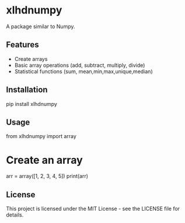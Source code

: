 # xlhdnumpy

A package similar to Numpy.

## Features

- Create arrays
- Basic array operations (add, subtract, multiply, divide)
- Statistical functions (sum, mean,min,max,unique,median)

## Installation
pip install xlhdnumpy
## Usage
from xlhdnumpy import array

# Create an array
arr = array([1, 2, 3, 4, 5])
print(arr)
## License

This project is licensed under the MIT License - see the LICENSE file for details.
